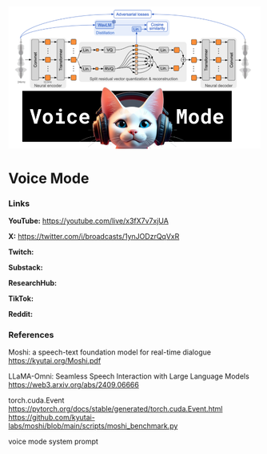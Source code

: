 ![thumbnail](thumbnail.png)

# Voice Mode

### Links

**YouTube:** https://youtube.com/live/x3fX7v7xjUA

**X:** https://twitter.com/i/broadcasts/1ynJODzrQqVxR

**Twitch:**

**Substack:**

**ResearchHub:**

**TikTok:**

**Reddit:**

### References

Moshi: a speech-text foundation model for real-time dialogue
https://kyutai.org/Moshi.pdf

LLaMA-Omni: Seamless Speech Interaction with Large Language Models
https://web3.arxiv.org/abs/2409.06666

torch.cuda.Event
https://pytorch.org/docs/stable/generated/torch.cuda.Event.html
https://github.com/kyutai-labs/moshi/blob/main/scripts/moshi_benchmark.py

voice mode system prompt